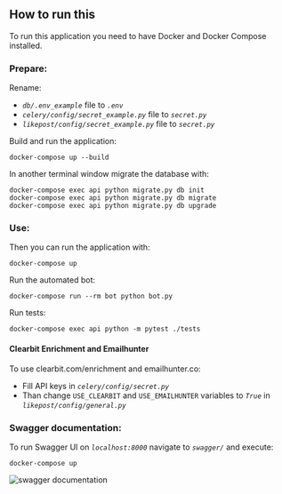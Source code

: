 ## How to run this
To run this application you need to have Docker and Docker Compose installed.

### Prepare:
Rename:
*  *`db/.env_example`*  file to *`.env`*
*  *`celery/config/secret_example.py`* file to *`secret.py`*
*  *`likepost/config/secret_example.py`* file to *`secret.py`*

Build and run the application:
```shell
docker-compose up --build
```

In another terminal window migrate the database with:
```shell
docker-compose exec api python migrate.py db init
docker-compose exec api python migrate.py db migrate
docker-compose exec api python migrate.py db upgrade
```

### Use:
Then you can run the application with:
```shell
docker-compose up
```

Run the automated bot:
```shell
docker-compose run --rm bot python bot.py
```

Run tests:
```shell
docker-compose exec api python -m pytest ./tests
```


#### Clearbit Enrichment and Emailhunter
To use clearbit.com/enrichment and emailhunter.co:<br/>
*  Fill API keys in *`celery/config/secret.py`*
*  Than change `USE_CLEARBIT` and `USE_EMAILHUNTER` variables to *`True`* in *`likepost/config/general.py`*

### Swagger documentation:
To run Swagger UI on *`localhost:8000`* navigate to *`swagger/`* and execute:
```shell
docker-compose up
```
![swagger documentation](http://i66.tinypic.com/2cxcbhy.png)
